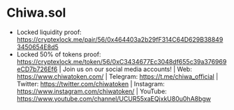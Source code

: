# Chiwa.sol
- Locked liquidity proof: https://cryptexlock.me/pair/56/0x464403a2b29fF314C64D629B388493450654E8d5 
- Locked 50% of tokens proof: https://cryptexlock.me/token/56/0xC3434677Ec3048df655c39a376969eCD7b726Ef6 | Join us on our social media accounts! | Web: https://www.chiwatoken.com/ | Telegram: https://t.me/chiwa_official | Twitter: https://twitter.com/chiwatoken | Instagram: https://www.instagram.com/chiwatoken/ | YouTube: https://www.youtube.com/channel/UCUR55xaEQjxkU80u0hA8bgw
